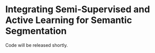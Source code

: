 # Integrating Semi-Supervised and Active Learning for Semantic Segmentation

Code will be released shortly.

